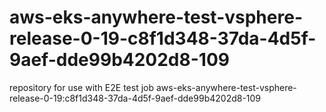 # aws-eks-anywhere-test-vsphere-release-0-19-c8f1d348-37da-4d5f-9aef-dde99b4202d8-109
repository for use with E2E test job aws-eks-anywhere-test-vsphere-release-0-19:c8f1d348-37da-4d5f-9aef-dde99b4202d8-109
